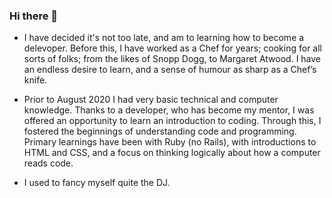 ### Hi there 👋

- I have decided it's not too late, and am to learning how to become a delevoper. Before this, I have worked as a Chef for years; cooking for all sorts of folks; from the likes of Snopp Dogg, to Margaret Atwood. I have an endless desire to learn, and a sense of humour as sharp as a Chef’s knife. 
- Prior to August 2020 I had very basic technical and computer knowledge. Thanks to a developer, who has become my mentor, I was offered an opportunity to learn an introduction to coding. Through this, I fostered the beginnings of understanding code and programming. Primary learnings have been with Ruby (no Rails), with introductions to HTML and CSS, and a focus on thinking logically about how a computer reads code.

- I used to fancy myself quite the DJ.

<!--
**mikeackison/mikeackison** is a ✨ _special_ ✨ repository because its `README.md` (this file) appears on your GitHub profile.

Here are some ideas to get you started:

- 🔭 I’m currently working on ...
- 🌱 I’m currently learning ...
- 👯 I’m looking to collaborate on ...
- 🤔 I’m looking for help with ...
- 💬 Ask me about ...
- 📫 How to reach me: ...
- 😄 Pronouns: ...
- ⚡ Fun fact: ...
-->
